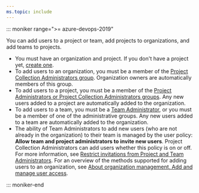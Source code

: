 ```yaml
---
ms.topic: include
---
```



::: moniker range=">= azure-devops-2019"  

You can add users to a project or team, add projects to organizations, and add teams to projects.

* You must have an organization and project. If you don't have a project yet, [create one](/azure/devops/organizations/projects/create-project). 
* To add users to an organization, you must be a member of the [Project Collection Administrators group](/azure/devops/organizations/security/set-project-collection-level-permissions). Organization owners are automatically members of this group.
* To add users to a project, you must be a member of the [Project Administrators or Project Collection Administrators groups](/azure/devops/organizations/security/set-project-collection-level-permissions). Any new users added to a project are automatically added to the organization. 
* To add users to a team, you must be a [Team Administrator](/azure/devops/organizations/settings/add-team-administrator), or you must be a member of one of the administrative groups. Any new users added to a team are automatically added to the organization.
* The ability of Team Administrators to add new users (who are not already in the organization) to their team is managed by the user policy: **Allow team and project administrators to invite new users**. Project Collection Administrators can add users whether this policy is on or off. For more information, see [Restrict invitations from Project and Team Administrators](/azure/devops/organizations/security/restrict-invitations).
For an overview of the methods supported for adding users to an organization, see [About organization management, Add and manage user access](/azure/devops/organizations/accounts/organization-management#add-users). 

::: moniker-end  
